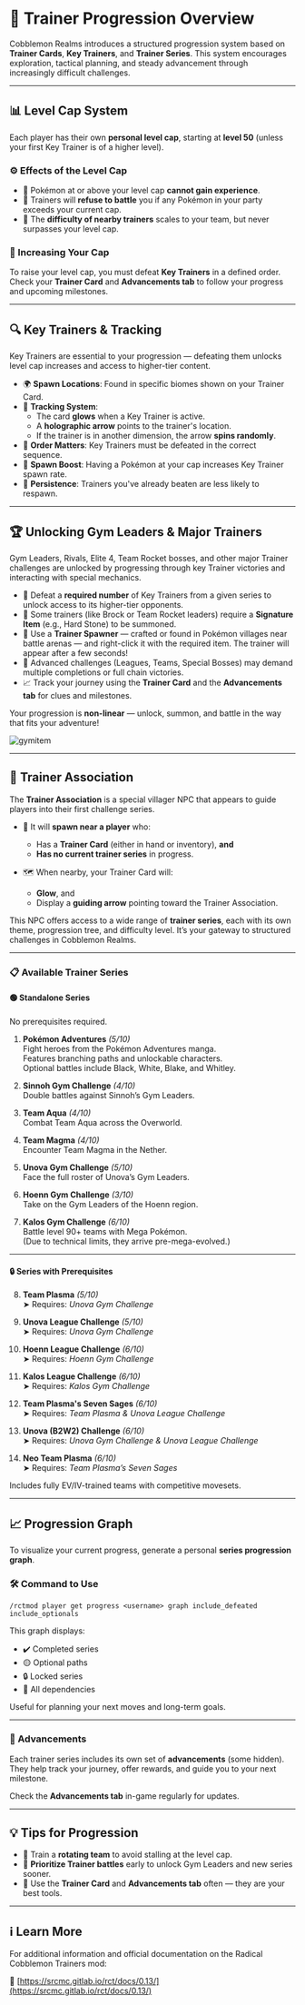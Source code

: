 # 🧗 Trainer Progression Overview

Cobblemon Realms introduces a structured progression system based on **Trainer Cards**, **Key Trainers**, and **Trainer Series**. This system encourages exploration, tactical planning, and steady advancement through increasingly difficult challenges.

---

## 📊 Level Cap System

Each player has their own **personal level cap**, starting at **level 50** (unless your first Key Trainer is of a higher level).

### ⚙️ Effects of the Level Cap

- 🛑 Pokémon at or above your level cap **cannot gain experience**.
- 🚫 Trainers will **refuse to battle** you if any Pokémon in your party exceeds your current cap.
- 🎯 The **difficulty of nearby trainers** scales to your team, but never surpasses your level cap.

### 🧭 Increasing Your Cap

To raise your level cap, you must defeat **Key Trainers** in a defined order.  
Check your **Trainer Card** and **Advancements tab** to follow your progress and upcoming milestones.

---

## 🔍 Key Trainers & Tracking

Key Trainers are essential to your progression — defeating them unlocks level cap increases and access to higher-tier content.

- 🌍 **Spawn Locations**: Found in specific biomes shown on your Trainer Card.
- 🧭 **Tracking System**:
  - The card **glows** when a Key Trainer is active.
  - A **holographic arrow** points to the trainer's location.
  - If the trainer is in another dimension, the arrow **spins randomly**.
- 🔄 **Order Matters**: Key Trainers must be defeated in the correct sequence.
- 🎯 **Spawn Boost**: Having a Pokémon at your cap increases Key Trainer spawn rate.
- 🧠 **Persistence**: Trainers you've already beaten are less likely to respawn.

---

## 🏆 Unlocking Gym Leaders & Major Trainers

Gym Leaders, Rivals, Elite 4, Team Rocket bosses, and other major Trainer challenges are unlocked by progressing through key Trainer victories and interacting with special mechanics.

- 🥇 Defeat a **required number** of Key Trainers from a given series to unlock access to its higher-tier opponents.
- 💠 Some trainers (like Brock or Team Rocket leaders) require a **Signature Item** (e.g., Hard Stone) to be summoned.
- 🧱 Use a **Trainer Spawner** — crafted or found in Pokémon villages near battle arenas — and right-click it with the required item. The trainer will appear after a few seconds!
- 🧩 Advanced challenges (Leagues, Teams, Special Bosses) may demand multiple completions or full chain victories.
- 📈 Track your journey using the **Trainer Card** and the **Advancements tab** for clues and milestones.

Your progression is **non-linear** — unlock, summon, and battle in the way that fits your adventure!

![gymitem](https://github.com/user-attachments/assets/83860a89-0467-4f04-b741-602bb7e55275)

---

## 🤝 Trainer Association

The **Trainer Association** is a special villager NPC that appears to guide players into their first challenge series.

- 🧭 It will **spawn near a player** who:
  - Has a **Trainer Card** (either in hand or inventory), **and**
  - **Has no current trainer series** in progress.
  
- 🗺️ When nearby, your Trainer Card will:
  - **Glow**, and  
  - Display a **guiding arrow** pointing toward the Trainer Association.

This NPC offers access to a wide range of **trainer series**, each with its own theme, progression tree, and difficulty level. It’s your gateway to structured challenges in Cobblemon Realms.


---

### 📋 Available Trainer Series

#### 🟢 Standalone Series

No prerequisites required.

1. **Pokémon Adventures** *(5/10)*  
   Fight heroes from the Pokémon Adventures manga.  
   Features branching paths and unlockable characters.  
   Optional battles include Black, White, Blake, and Whitley.

2. **Sinnoh Gym Challenge** *(4/10)*  
   Double battles against Sinnoh’s Gym Leaders.

3. **Team Aqua** *(4/10)*  
   Combat Team Aqua across the Overworld.

4. **Team Magma** *(4/10)*  
   Encounter Team Magma in the Nether.

5. **Unova Gym Challenge** *(5/10)*  
   Face the full roster of Unova’s Gym Leaders.

6. **Hoenn Gym Challenge** *(3/10)*  
   Take on the Gym Leaders of the Hoenn region.

7. **Kalos Gym Challenge** *(6/10)*  
   Battle level 90+ teams with Mega Pokémon.  
   (Due to technical limits, they arrive pre-mega-evolved.)

---

#### 🔒 Series with Prerequisites

8. **Team Plasma** *(5/10)*  
   ➤ Requires: *Unova Gym Challenge*

9. **Unova League Challenge** *(5/10)*  
   ➤ Requires: *Unova Gym Challenge*

10. **Hoenn League Challenge** *(6/10)*  
    ➤ Requires: *Hoenn Gym Challenge*

11. **Kalos League Challenge** *(6/10)*  
    ➤ Requires: *Kalos Gym Challenge*

12. **Team Plasma's Seven Sages** *(6/10)*  
    ➤ Requires: *Team Plasma & Unova League Challenge*

13. **Unova (B2W2) Challenge** *(6/10)*  
    ➤ Requires: *Unova Gym Challenge & Unova League Challenge*

14. **Neo Team Plasma** *(6/10)*  
    ➤ Requires: *Team Plasma’s Seven Sages*
      
Includes fully EV/IV-trained teams with competitive movesets.

---

## 📈 Progression Graph

To visualize your current progress, generate a personal **series progression graph**.

### 🛠️ Command to Use

`/rctmod player get progress <username> graph include_defeated include_optionals`


This graph displays:
- ✔️ Completed series
- 🟡 Optional paths
- 🔒 Locked series
- 🔁 All dependencies

Useful for planning your next moves and long-term goals.

---

### 🎯 Advancements

Each trainer series includes its own set of **advancements** (some hidden).  
They help track your journey, offer rewards, and guide you to your next milestone.

Check the **Advancements tab** in-game regularly for updates.

---

## 💡 Tips for Progression

- 🧠 Train a **rotating team** to avoid stalling at the level cap.  
- 🎯 **Prioritize Trainer battles** early to unlock Gym Leaders and new series sooner.  
- 📖 Use the **Trainer Card** and **Advancements tab** often — they are your best tools.

---

## ℹ️ Learn More

For additional information and official documentation on the Radical Cobblemon Trainers mod:

🔗 [https://srcmc.gitlab.io/rct/docs/0.13/](https://srcmc.gitlab.io/rct/docs/0.13/)
